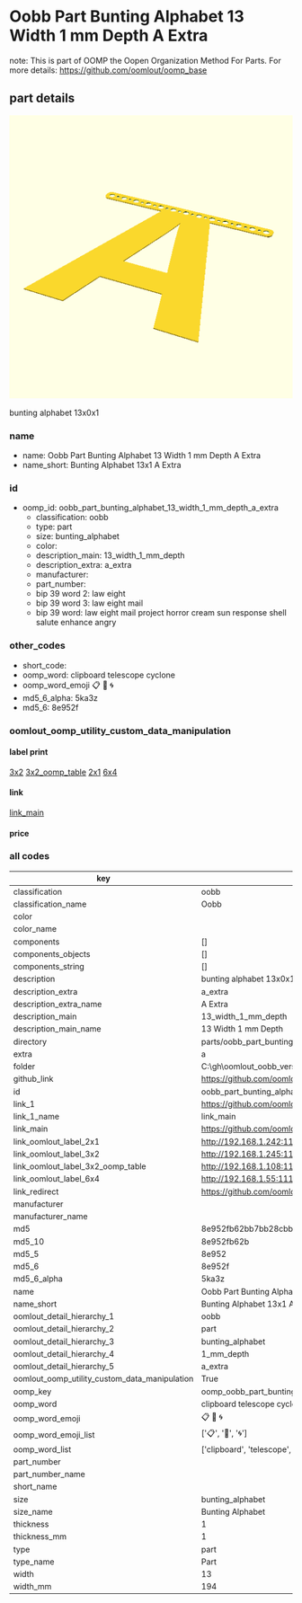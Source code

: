 # Oobb Part Bunting Alphabet 13 Width 1 mm Depth A Extra  

note: This is part of OOMP the Oopen Organization Method For Parts. For more details: https://github.com/oomlout/oomp_base

##  part details
  

[![](3dpr.png)](3dpr.png)

bunting alphabet 13x0x1



### name
* name: Oobb Part Bunting Alphabet 13 Width 1 mm Depth A Extra
* name_short: Bunting Alphabet 13x1 A Extra
### id
* oomp_id: oobb_part_bunting_alphabet_13_width_1_mm_depth_a_extra
  * classification: oobb
  * type: part
  * size: bunting_alphabet
  * color: 
  * description_main: 13_width_1_mm_depth
  * description_extra: a_extra
  * manufacturer: 
  * part_number: 
  * bip 39 word 2: law eight
  * bip 39 word 3: law eight mail
  * bip 39 word: law eight mail project horror cream sun response shell salute enhance angry

### other_codes
* short_code: 
* oomp_word: clipboard telescope cyclone
* oomp_word_emoji :clipboard: :telescope: :cyclone:
* md5_6_alpha: 5ka3z
* md5_6: 8e952f






### oomlout_oomp_utility_custom_data_manipulation
#### label print
[3x2](http://192.168.1.245:1112/?label=oomp%205ka3z)
[3x2_oomp_table](http://192.168.1.108:1112/?label=oomp%205ka3z)
[2x1](http://192.168.1.242:1112/?label=oomp%205ka3z)
[6x4](http://192.168.1.55:1112/?label=oomp%205ka3z)    

#### link

[link_main](https://github.com/oomlout/oomlout_oobb_version_4_generated_parts/tree/main/navigation_oomp/oobb/part/bunting_alphabet/13_width_1_mm_depth/a_extra/part)                              

#### price







### all codes 
| key | value |  
| --- | --- |  
| classification | oobb |  
| classification_name | Oobb |  
| color |  |  
| color_name |  |  
| components | [] |  
| components_objects | [] |  
| components_string | [] |  
| description | bunting alphabet 13x0x1 |  
| description_extra | a_extra |  
| description_extra_name | A Extra |  
| description_main | 13_width_1_mm_depth |  
| description_main_name | 13 Width 1 mm Depth |  
| directory | parts/oobb_part_bunting_alphabet_13_width_1_mm_depth_a_extra |  
| extra | a |  
| folder | C:\gh\oomlout_oobb_version_4_generated_parts\parts\oobb_part_bunting_alphabet_13_width_1_mm_depth_a_extra |  
| github_link | https://github.com/oomlout/oomlout_oomp_part_src/tree/main/parts/oobb_part_bunting_alphabet_13_width_1_mm_depth_a_extra |  
| id | oobb_part_bunting_alphabet_13_width_1_mm_depth_a_extra |  
| link_1 | https://github.com/oomlout/oomlout_oobb_version_4_generated_parts/tree/main/navigation_oomp/oobb/part/bunting_alphabet/13_width_1_mm_depth/a_extra/part |  
| link_1_name | link_main |  
| link_main | https://github.com/oomlout/oomlout_oobb_version_4_generated_parts/tree/main/navigation_oomp/oobb/part/bunting_alphabet/13_width_1_mm_depth/a_extra/part |  
| link_oomlout_label_2x1 | http://192.168.1.242:1112/?label=oomp%205ka3z |  
| link_oomlout_label_3x2 | http://192.168.1.245:1112/?label=oomp%205ka3z |  
| link_oomlout_label_3x2_oomp_table | http://192.168.1.108:1112/?label=oomp%205ka3z |  
| link_oomlout_label_6x4 | http://192.168.1.55:1112/?label=oomp%205ka3z |  
| link_redirect | https://github.com/oomlout/oomlout_oobb_version_4_generated_parts/tree/main/parts/oobb_bunting_alphabet_13_01_ex_a |  
| manufacturer |  |  
| manufacturer_name |  |  
| md5 | 8e952fb62bb7bb28cbb6dac10c51bbef |  
| md5_10 | 8e952fb62b |  
| md5_5 | 8e952 |  
| md5_6 | 8e952f |  
| md5_6_alpha | 5ka3z |  
| name | Oobb Part Bunting Alphabet 13 Width 1 mm Depth A Extra |  
| name_short | Bunting Alphabet 13x1 A Extra |  
| oomlout_detail_hierarchy_1 | oobb |  
| oomlout_detail_hierarchy_2 | part |  
| oomlout_detail_hierarchy_3 | bunting_alphabet |  
| oomlout_detail_hierarchy_4 | 1_mm_depth |  
| oomlout_detail_hierarchy_5 | a_extra |  
| oomlout_oomp_utility_custom_data_manipulation | True |  
| oomp_key | oomp_oobb_part_bunting_alphabet_13_width_1_mm_depth_a_extra |  
| oomp_word | clipboard telescope cyclone |  
| oomp_word_emoji | :clipboard: :telescope: :cyclone: |  
| oomp_word_emoji_list | [':clipboard:', ':telescope:', ':cyclone:'] |  
| oomp_word_list | ['clipboard', 'telescope', 'cyclone'] |  
| part_number |  |  
| part_number_name |  |  
| short_name |  |  
| size | bunting_alphabet |  
| size_name | Bunting Alphabet |  
| thickness | 1 |  
| thickness_mm | 1 |  
| type | part |  
| type_name | Part |  
| width | 13 |  
| width_mm | 194 |  
